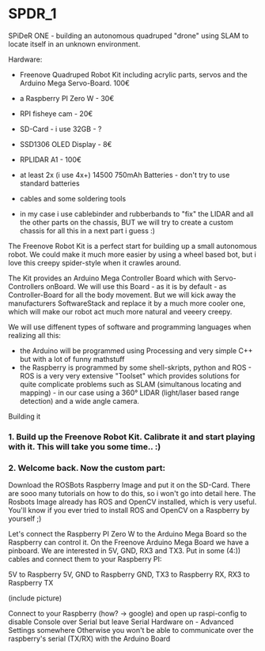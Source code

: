 # SPDR_1

SPiDeR ONE - building an autonomous quadruped "drone" using SLAM to locate itself in an unknown environment.

Hardware:
  - Freenove Quadruped Robot Kit including acrylic parts, servos and the Arduino Mega Servo-Board. 100€
  - a Raspberry PI Zero W - 30€
  - RPI fisheye cam - 20€
  - SD-Card - i use 32GB - ?
  - SSD1306 OLED Display - 8€
  - RPLIDAR A1 - 100€
  - at least 2x (i use 4x+) 14500 750mAh Batteries - don't try to use standard batteries 
  - cables and some soldering tools
  
  - in my case i use cablebinder and rubberbands to "fix" the LIDAR and all the other parts on the chassis, BUT
  we will try to create a custom chassis for all this in a next part i guess :)
 
The Freenove Robot Kit is a perfect start for building up a small autonomous robot. We could make it much more easier by using
a wheel based bot, but i love this creepy spider-style when it crawles around. 

The Kit provides an Arduino Mega Controller Board which with Servo-Controllers onBoard. 
We will use this Board - as it is by default - as Controller-Board for all the body movement. 
But we will kick away the manufacturers SoftwareStack and replace it by a much more cooler one, which will make
our robot act much more natural and veeery creepy.

We will use diffenent types of software and programming languages when realizing all this:

  - the Arduino will be programmed using Processing and very simple C++ but with a lot of funny mathstuff
  - the Raspberry is programmed by some shell-skripts, python and ROS - ROS is a very very extensive "Toolset" which provides 
  solutions for quite complicate problems such as SLAM (simultanous locating and mapping) - in our case using a 360° LIDAR (light/laser based range detection) and a wide angle camera.
  
  
Building it

### 1. Build up the Freenove Robot Kit. Calibrate it and start playing with it. This will take you some time.. :)
### 2. Welcome back. Now the custom part:

Download the ROSBots Raspberry Image and put it on the SD-Card. There are sooo many tutorials on how to do this, so i won't go into detail here.
The Rosbots Image already has ROS and OpenCV installed, which is very useful. You'll know if you ever tried to install ROS and OpenCV on a Raspberry by yourself ;)

Let's connect the Raspberry PI Zero W to the Arduino Mega Board so the Raspberry can control it.
On the Freenove Arduino Mega Board we have a pinboard. We are interested in 5V, GND, RX3 and TX3. Put in some (4:)) cables and connect them
to your Raspberry PI:

5V to Raspberry 5V, GND to Raspberry GND, TX3 to Raspberry RX, RX3 to Raspberry TX

(include picture)

Connect to your Raspberry (how? -> google) and open up raspi-config to disable Console over Serial but leave Serial Hardware on - Advanced Settings somewhere
Otherwise you won't be able to communicate over the raspberry's serial (TX/RX) with the Arduino Board


  
  

